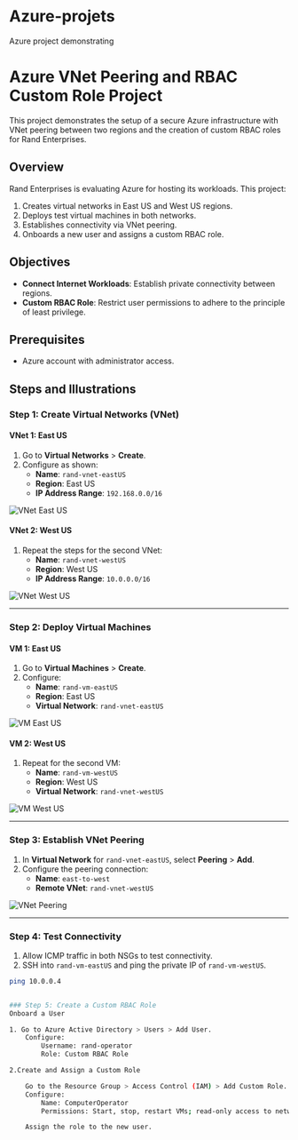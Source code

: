# Azure-projets
Azure project demonstrating

# Azure VNet Peering and RBAC Custom Role Project

This project demonstrates the setup of a secure Azure infrastructure with VNet peering between two regions and the creation of custom RBAC roles for Rand Enterprises.

## Overview
Rand Enterprises is evaluating Azure for hosting its workloads. This project:
1. Creates virtual networks in East US and West US regions.
2. Deploys test virtual machines in both networks.
3. Establishes connectivity via VNet peering.
4. Onboards a new user and assigns a custom RBAC role.

## Objectives
- **Connect Internet Workloads**: Establish private connectivity between regions.
- **Custom RBAC Role**: Restrict user permissions to adhere to the principle of least privilege.

## Prerequisites
- Azure account with administrator access.

## Steps and Illustrations

### Step 1: Create Virtual Networks (VNet)
#### VNet 1: East US
1. Go to **Virtual Networks** > **Create**.
2. Configure as shown:
   - **Name**: `rand-vnet-eastUS`
   - **Region**: East US
   - **IP Address Range**: `192.168.0.0/16`

![VNet East US](images/vnet-eastus.png)

#### VNet 2: West US
1. Repeat the steps for the second VNet:
   - **Name**: `rand-vnet-westUS`
   - **Region**: West US
   - **IP Address Range**: `10.0.0.0/16`

![VNet West US](images/vnet-westus.png)

---

### Step 2: Deploy Virtual Machines
#### VM 1: East US
1. Go to **Virtual Machines** > **Create**.
2. Configure:
   - **Name**: `rand-vm-eastUS`
   - **Region**: East US
   - **Virtual Network**: `rand-vnet-eastUS`

![VM East US](images/vm-eastus.png)

#### VM 2: West US
1. Repeat for the second VM:
   - **Name**: `rand-vm-westUS`
   - **Region**: West US
   - **Virtual Network**: `rand-vnet-westUS`

![VM West US](images/vm-westus.png)

---

### Step 3: Establish VNet Peering
1. In **Virtual Network** for `rand-vnet-eastUS`, select **Peering** > **Add**.
2. Configure the peering connection:
   - **Name**: `east-to-west`
   - **Remote VNet**: `rand-vnet-westUS`

![VNet Peering](images/vnet-peering.png)

---

### Step 4: Test Connectivity
1. Allow ICMP traffic in both NSGs to test connectivity.
2. SSH into `rand-vm-eastUS` and ping the private IP of `rand-vm-westUS`.

```bash
ping 10.0.0.4


### Step 5: Create a Custom RBAC Role
Onboard a User

1. Go to Azure Active Directory > Users > Add User.
    Configure:
        Username: rand-operator
        Role: Custom RBAC Role

2.Create and Assign a Custom Role

    Go to the Resource Group > Access Control (IAM) > Add Custom Role.
    Configure:
        Name: ComputerOperator
        Permissions: Start, stop, restart VMs; read-only access to network and storage.

    Assign the role to the new user.
